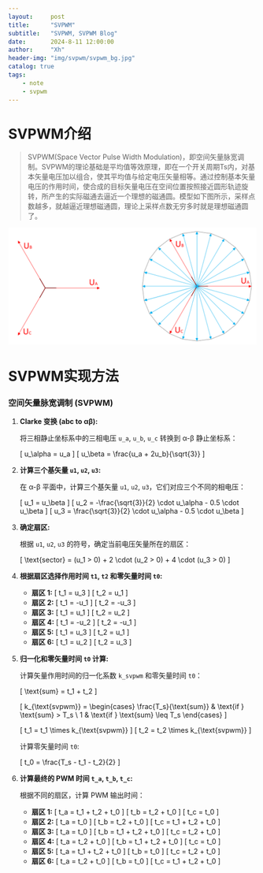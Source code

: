 ```yaml
---
layout:     post
title:      "SVPWM"
subtitle:   "SVPWM, SVPWM Blog"
date:       2024-8-11 12:00:00
author:     "Xh"
header-img: "img/svpwm/svpwm_bg.jpg"
catalog: true
tags:
    - note
    - svpwm
---
```


# SVPWM介绍

> SVPWM(Space Vector Pulse Width Modulation)，即空间矢量脉宽调制。SVPWM的理论基础是平均值等效原理，即在一个开关周期Ts内，对基本矢量电压加以组合，使其平均值与给定电压矢量相等。通过控制基本矢量电压的作用时间，使合成的目标矢量电压在空间位置按照接近圆形轨迹旋转，所产生的实际磁通去逼近一个理想的磁通圆。模型如下图所示，采样点数越多，就越逼近理想磁通圆，理论上采样点数无穷多时就是理想磁通圆了。

![img](/img//svpwm/svpwm_4.jpg)


# SVPWM实现方法

### 空间矢量脉宽调制 (SVPWM) 

1. **Clarke 变换 (abc to αβ):**

   将三相静止坐标系中的三相电压 `u_a`, `u_b`, `u_c` 转换到 α-β 静止坐标系：

   \[
   u_\alpha = u_a
   \]
   \[
   u_\beta = \frac{u_a + 2u_b}{\sqrt{3}}
   \]

2. **计算三个基矢量 `u1`, `u2`, `u3`:**

   在 α-β 平面中，计算三个基矢量 `u1`, `u2`, `u3`，它们对应三个不同的相电压：

   \[
   u_1 = u_\beta
   \]
   \[
   u_2 = -\frac{\sqrt{3}}{2} \cdot u_\alpha - 0.5 \cdot u_\beta
   \]
   \[
   u_3 = \frac{\sqrt{3}}{2} \cdot u_\alpha - 0.5 \cdot u_\beta
   \]

3. **确定扇区:**

   根据 `u1`, `u2`, `u3` 的符号，确定当前电压矢量所在的扇区：

   \[
   \text{sector} = (u_1 > 0) + 2 \cdot (u_2 > 0) + 4 \cdot (u_3 > 0)
   \]

4. **根据扇区选择作用时间 `t1`, `t2` 和零矢量时间 `t0`:**

   - **扇区 1:** 
     \[
     t_1 = u_3
     \]
     \[
     t_2 = u_1
     \]
   - **扇区 2:** 
     \[
     t_1 = -u_1
     \]
     \[
     t_2 = -u_3
     \]
   - **扇区 3:** 
     \[
     t_1 = u_1
     \]
     \[
     t_2 = u_2
     \]
   - **扇区 4:** 
     \[
     t_1 = -u_2
     \]
     \[
     t_2 = -u_1
     \]
   - **扇区 5:** 
     \[
     t_1 = u_3
     \]
     \[
     t_2 = u_1
     \]
   - **扇区 6:** 
     \[
     t_1 = u_2
     \]
     \[
     t_2 = u_3
     \]

5. **归一化和零矢量时间 `t0` 计算:**

   计算矢量作用时间的归一化系数 `k_svpwm` 和零矢量时间 `t0`：

   \[
   \text{sum} = t_1 + t_2
   \]

   \[
   k_{\text{svpwm}} =
   \begin{cases} 
      \frac{T_s}{\text{sum}} & \text{if } \text{sum} > T_s \\
      1 & \text{if } \text{sum} \leq T_s
   \end{cases}
    \]


   \[
   t_1 = t_1 \times k_{\text{svpwm}}
   \]
   \[
   t_2 = t_2 \times k_{\text{svpwm}}
   \]

   计算零矢量时间 `t0`:

   \[
   t_0 = \frac{T_s - t_1 - t_2}{2}
   \]

6. **计算最终的 PWM 时间 `t_a`, `t_b`, `t_c`:**

   根据不同的扇区，计算 PWM 输出时间：

   - **扇区 1:**
     \[
     t_a = t_1 + t_2 + t_0
     \]
     \[
     t_b = t_2 + t_0
     \]
     \[
     t_c = t_0
     \]
   - **扇区 2:**
     \[
     t_a = t_0
     \]
     \[
     t_b = t_2 + t_0
     \]
     \[
     t_c = t_1 + t_2 + t_0
     \]
   - **扇区 3:**
     \[
     t_a = t_0
     \]
     \[
     t_b = t_1 + t_2 + t_0
     \]
     \[
     t_c = t_2 + t_0
     \]
   - **扇区 4:**
     \[
     t_a = t_2 + t_0
     \]
     \[
     t_b = t_1 + t_2 + t_0
     \]
     \[
     t_c = t_0
     \]
   - **扇区 5:**
     \[
     t_a = t_1 + t_2 + t_0
     \]
     \[
     t_b = t_0
     \]
     \[
     t_c = t_2 + t_0
     \]
   - **扇区 6:**
     \[
     t_a = t_2 + t_0
     \]
     \[
     t_b = t_0
     \]
     \[
     t_c = t_1 + t_2 + t_0
     \]
